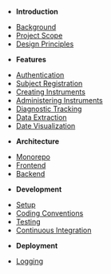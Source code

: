 - **Introduction**
* [Background](introduction/background.md)
* [Project Scope](introduction/project-scope.md)
* [Design Principles](introduction/design-principles.md)

- **Features**
* [Authentication](features/authentication.md)
* [Subject Registration](features/subject-registration.md)
* [Creating Instruments](features/creating-instruments.md)
* [Administering Instruments](features/administering-instruments.md)
* [Diagnostic Tracking](features/diagnostic-tracking.md)
* [Data Extraction](features/data-extraction.md)
* [Date Visualization](features/data-visualization.md)

- **Architecture**
* [Monorepo](architecture/monorepo.md)
* [Frontend](architecture/frontend.md)
* [Backend](architecture/backend.md)

- **Development**
* [Setup](development/setup.md)
* [Coding Conventions](development/coding_conventions.md)
* [Testing](development/testing.md)
* [Continuous Integration](development/continuous_integration.md)

- **Deployment**
* [Logging](deployment/logging.md)
